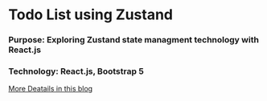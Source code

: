 # Todo List using Zustand

### Purpose: Exploring Zustand state managment technology with React.js

### Technology: React.js, Bootstrap 5

[More Deatails in this blog](https://sahedthought.hashnode.dev/state-management-using-zustand-in-reactjs-with-a-project-beginner) 
